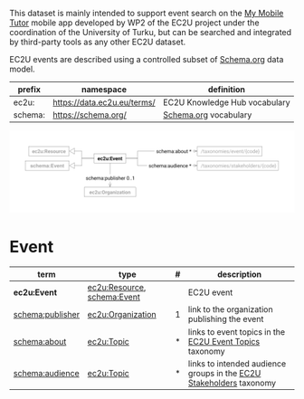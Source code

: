This dataset is mainly intended to support event search on the [My Mobile Tutor](https://mmt.ec2u.eu) mobile app developed by WP2 of the EC2U project under the coordination of the University of Turku, but can be searched and integrated by third-party tools as any other EC2U dataset.

EC2U events are described using a controlled subset of [Schema.org](../handbooks/vocabularies/schema-event.md) data
model.

| prefix  | namespace                   | definition                                   |
|---------|-----------------------------|----------------------------------------------|
| ec2u:   | https://data.ec2u.eu/terms/ | EC2U Knowledge Hub vocabulary                |
| schema: | https://schema.org/         | [Schema.org](https://schema.org/) vocabulary |

![event data model](index/events.svg)

# Event

| term                                             | type                                                                                            | # | description                                                                                      |
|--------------------------------------------------|-------------------------------------------------------------------------------------------------|---|--------------------------------------------------------------------------------------------------|
| **ec2u:Event**                                   | [ec2u:Resource](./index.md#resource), [schema:Event](../handbooks/vocabularies/schema-event.md) |   | EC2U event                                                                                       |
| [schema:publisher](https://schema.org/publisher) | [ec2u:Organization](organizations.md#organization)                                              | 1 | link to the organization publishing the event                                                    |
| [schema:about](https://schema.org/about)         | [ec2u:Topic](taxonomies.md#topic)                                                               | * | links to event topics in the [EC2U Event Topics](/taxonomies/events/) taxonomy                   |
| [schema:audience](https://schema.org/audience)   | [ec2u:Topic](taxonomies.md#topic)                                                               | * | links to intended audience groups in the [EC2U Stakeholders](/taxonomies/stakeholders/) taxonomy |
